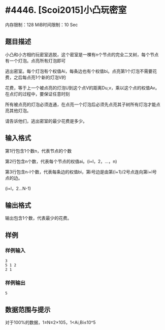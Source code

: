 # #4446. [Scoi2015]小凸玩密室

内存限制：128 MiB时间限制：10 Sec

## 题目描述

小凸和小方相约玩密室逃脱，这个密室是一棵有n个节点的完全二叉树，每个节点有一个灯泡。点亮所有灯泡即可

逃出密室。每个灯泡有个权值Ai，每条边也有个权值bi。点亮第1个灯泡不需要花费，之后每点亮1个新的灯泡V的

花费，等于上一个被点亮的灯泡U到这个点V的距离Du,v，乘以这个点的权值Av。在点灯的过程中，要保证任意时刻

所有被点亮的灯泡必须连通，在点亮一个灯泡后必须先点亮其子树所有灯泡才能点亮其他灯泡。

请告诉他们，逃出密室的最少花费是多少。

## 输入格式

第1行包含1个数n，代表节点的个数

第2行包含n个数，代表每个节点的权值ai。(i=l，2，&hellip;，n)

第3行包含n-l个数，代表每条边的权值bi，第i号边是由第(i+1)/2号点连向第i+l号点的边。

(i=l，2...N-1)

## 输出格式

输出包含1个数，代表最少的花费。

## 样例

### 样例输入

    
    3 
    5 1 2
    2 1
    

### 样例输出

    
    5
    

## 数据范围与提示

对于100%的数据，1&le;N&le;2&times;105，1<Ai,Bi&le;10^5
